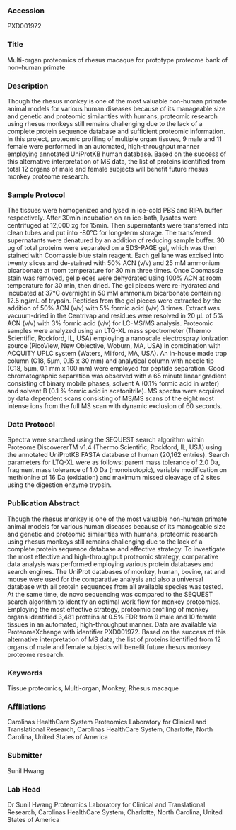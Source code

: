 ### Accession
PXD001972

### Title
Multi-organ proteomics of rhesus macaque for prototype proteome bank of non–human primate

### Description
Though the rhesus monkey is one of the most valuable non-human primate animal models for various human diseases because of its manageable size and genetic and proteomic similarities with humans, proteomic research using rhesus monkeys still remains challenging due to the lack of a complete protein sequence database and sufficient proteomic information. In this project, proteomic profiling of multiple organ tissues, 9 male and 11 female were performed in an automated, high-throughput manner employing annotated UniProtKB human database. Based on the success of this alternative interpretation of MS data, the list of proteins identified from total 12 organs of male and female subjects will benefit future rhesus monkey proteome research.

### Sample Protocol
The tissues were homogenized and lysed in ice-cold PBS and RIPA buffer respectively. After 30min incubation on an ice-bath, lysates were centrifuged at 12,000 xg for 15min. Then supernatants were transferred into clean tubes and put into -80°C for long-term storage. The transferred supernatants were denatured by an addition of reducing sample buffer. 30 µg of total proteins were separated on a SDS-PAGE gel, which was then stained with Coomassie blue stain reagent. Each gel lane was excised into twenty slices and de-stained with 50% ACN (v/v) and 25 mM ammonium bicarbonate at room temperature for 30 min three times. Once Coomassie stain was removed, gel pieces were dehydrated using 100% ACN at room temperature for 30 min, then dried. The gel pieces were re-hydrated and incubated at 37°C overnight in 50 mM ammonium bicarbonate containing 12.5 ng/mL of trypsin. Peptides from the gel pieces were extracted by the addition of 50% ACN (v/v) with 5% formic acid (v/v) 3 times. Extract was vacuum-dried in the Centrivap and residues were resolved in 20 µL of 5% ACN (v/v) with 3% formic acid (v/v) for LC-MS/MS analysis.   Proteomic samples were analyzed using an LTQ-XL mass spectrometer (Thermo Scientific, Rockford, IL, USA) employing a nanoscale electrospray ionization source (PicoView, New Objective, Woburn, MA, USA) in combination with ACQUITY UPLC system (Waters, Milford, MA, USA). An in-house made trap column (C18, 5µm, 0.15 x 30 mm) and analytical column with needle tip (C18, 5µm, 0.1 mm x 100 mm) were employed for peptide separation. Good chromatographic separation was observed with a 65 minute linear gradient consisting of binary mobile phases, solvent A (0.1% formic acid in water) and solvent B (0.1 % formic acid in acetonitrile). MS spectra were acquired by data dependent scans consisting of MS/MS scans of the eight most intense ions from the full MS scan with dynamic exclusion of 60 seconds.

### Data Protocol
Spectra were searched using the SEQUEST search algorithm within Proteome DiscovererTM v1.4 (Thermo Scientific, Rockford, IL, USA) using the annotated UniProtKB FASTA database of human (20,162 entries). Search parameters for LTQ-XL were as follows: parent mass tolerance of 2.0 Da, fragment mass tolerance of 1.0 Da (monoisotopic), variable modification on methionine of 16 Da (oxidation) and maximum missed cleavage of 2 sites using the digestion enzyme trypsin.

### Publication Abstract
Though the rhesus monkey is one of the most valuable non-human primate animal models for various human diseases because of its manageable size and genetic and proteomic similarities with humans, proteomic research using rhesus monkeys still remains challenging due to the lack of a complete protein sequence database and effective strategy. To investigate the most effective and high-throughput proteomic strategy, comparative data analysis was performed employing various protein databases and search engines. The UniProt databases of monkey, human, bovine, rat and mouse were used for the comparative analysis and also a universal database with all protein sequences from all available species was tested. At the same time, de novo sequencing was compared to the SEQUEST search algorithm to identify an optimal work flow for monkey proteomics. Employing the most effective strategy, proteomic profiling of monkey organs identified 3,481 proteins at 0.5% FDR from 9 male and 10 female tissues in an automated, high-throughput manner. Data are available via ProteomeXchange with identifier PXD001972. Based on the success of this alternative interpretation of MS data, the list of proteins identified from 12 organs of male and female subjects will benefit future rhesus monkey proteome research.

### Keywords
Tissue proteomics, Multi-organ, Monkey, Rhesus macaque

### Affiliations
Carolinas HealthCare System
Proteomics Laboratory for Clinical and Translational Research, Carolinas HealthCare System, Charlotte, North Carolina, United States of America

### Submitter
Sunil Hwang

### Lab Head
Dr Sunil Hwang
Proteomics Laboratory for Clinical and Translational Research, Carolinas HealthCare System, Charlotte, North Carolina, United States of America


